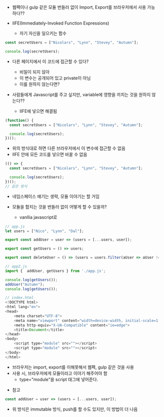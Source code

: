 - 웹팩이나 gulp 같은 모듈 번들러 없이 Import, Export를 브라우저에서 사용 가능하다??

- IIFE(Immediately-Invoked Function Expressions)
  - 자기 자신을 일으키는 함수

```javascript
const secretUsers = ["Nicolars", "Lynn", "Stevey", "Autumn"];

console.log(secretUsers);
```

- 다른 페이지에서 이 코드에 접근할 수 있다?

  - 비밀이 되지 않아
  - 이 변수는 공개되어 있고 private이 아님
  - 이를 원하지 않는다면?

- 사람들에게 Javascript를 주고 싶지만, variable에 영향을 끼치는 것을 원하지 않는다??
  - IIFE에 넣으면 해결됨

```javascript
(function() {
  const secretUsers = ["Nicolars", "Lynn", "Stevey", "Autumn"];

  console.log(secretUsers);
})();
```

- 위의 방식대로 하면 다른 브라우저에서 이 변수에 접근할 수 없음
- IIFE 안에 모든 코드를 넣으면 바꿀 수 없음

```javascript
(() => {
  const secretUsers = ["Nicolars", "Lynn", "Stevey", "Autumn"];

  console.log(secretUsers);
})();
// 같은 방식
```

- 네임스페이스 얘기는 생략, 모듈 이야기는 할 거임

- 모듈을 합치는 것을 번들러 없이 어떻게 할 수 있을까?
  - vanllia javascript로

```javascript
// app.js
let users = ["Nico", "Lynn", "Dal"];

export const addUser = user => (users = [...users, user]);

export const getUsers = () => users;

export const deleteUser = () => (users = users.filter(aUser => aUser !== user));

// app2.js
import {  addUser, getUsers } from './app.js';

console.log(getUsers());
addUser("Autumn");
console.log(getUsers());

// index.html
<!DOCTYPE html>
<html lang="en">
<head>
    <meta charset="UTF-8">
    <meta name="viewport" content="width=device-width, initial-scale=1.0">
    <meta http-equiv="X-UA-Compatible" content="ie=edge">
    <title>Document</title>
</head>
<body>
    <script type="module" src=""></script>
    <script type="module" src=""></script>
</body>
</html>

```

- 브라우저는 import, export를 이해못해서 웹팩, gulp 같은 것을 사용
- 사용 시, 브라우저에게 모듈이라고 이야기 해주어야 함
  - type="module"을 script 태그에 넣어준다.

  

* 참고

```javascript
const addUser = user => (users = [...users, user]);
```

- 위 방식은 immutable 방식, push를 할 수도 있지만, 이 방법이 더 나음
